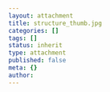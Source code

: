```yaml
---
layout: attachment
title: structure_thumb.jpg
categories: []
tags: []
status: inherit
type: attachment
published: false
meta: {}
author: 
---
```


